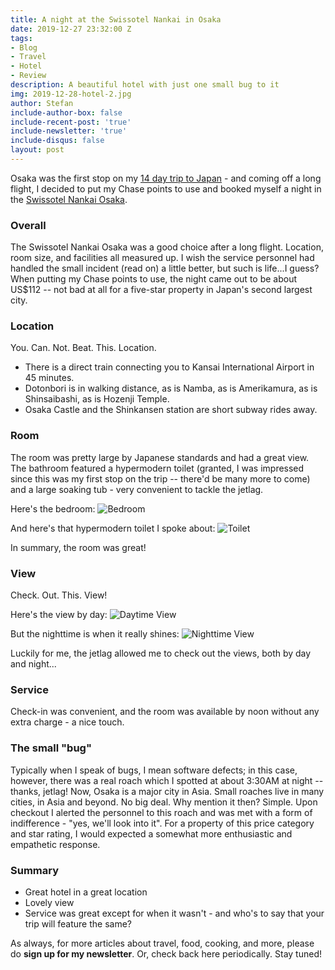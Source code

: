 ```yaml
---
title: A night at the Swissotel Nankai in Osaka
date: 2019-12-27 23:32:00 Z
tags:
- Blog
- Travel
- Hotel
- Review
description: A beautiful hotel with just one small bug to it
img: 2019-12-28-hotel-2.jpg
author: Stefan
include-author-box: false
include-recent-post: 'true'
include-newsletter: 'true'
include-disqus: false
layout: post
---
```


Osaka was the first stop on my [14 day trip to Japan](http://snomnom.com/japan-2019/) - and coming off a long flight, I decided to put my Chase points to use and booked myself a night in the [Swissotel Nankai Osaka](https://goo.gl/maps/zm6iPPWaiSJA1Six6).

### Overall
The Swissotel Nankai Osaka was a good choice after a long flight. Location, room size, and facilities all measured up. I wish the service personnel had handled the small incident (read on) a little better, but such is life...I guess? 
When putting my Chase points to use, the night came out to be about US$112 -- not bad at all for a five-star property in Japan's second largest city.

### Location
You. Can. Not. Beat. This. Location.
* There is a direct train connecting you to Kansai International Airport in 45 minutes.
* Dotonbori is in walking distance, as is Namba, as is Amerikamura, as is Shinsaibashi, as is Hozenji Temple.
* Osaka Castle and the Shinkansen station are short subway rides away.

### Room
The room was pretty large by Japanese standards and had a great view. The bathroom featured a hypermodern toilet (granted, I was impressed since this was my first stop on the trip -- there'd be many more to come) and a large soaking tub - very convenient to tackle the jetlag.

Here's the bedroom:
![Bedroom]({{site.baseurl}}/assets/img/2019-12-28-hotel-1.jpg)

And here's that hypermodern toilet I spoke about:
![Toilet]({{site.baseurl}}/assets/img/2019-12-28-hotel-3.jpg)

In summary, the room was great!

### View
Check. Out. This. View!

Here's the view by day:
![Daytime View]({{site.baseurl}}/assets/img/2019-12-28-hotel-2.jpg)

But the nighttime is when it really shines:
![Nighttime View]({{site.baseurl}}/assets/img/2019-12-28-hotel-4.jpg)

Luckily for me, the jetlag allowed me to check out the views, both by day and night...


### Service
Check-in was convenient, and the room was available by noon without any extra charge - a nice touch.

### The small "bug"
Typically when I speak of bugs, I mean software defects; in this case, however, there was a real roach which I spotted at about 3:30AM at night -- thanks, jetlag!
Now, Osaka is a major city in Asia. Small roaches live in many cities, in Asia and beyond. No big deal.
Why mention it then? Simple. Upon checkout I alerted the personnel to this roach and was met with a form of indifference - "yes, we'll look into it". For a property of this price category and star rating, I would expected a somewhat more enthusiastic and empathetic response.

### Summary
- Great hotel in a great location
- Lovely view
- Service was great except for when it wasn't - and who's to say that your trip will feature the same?

As always, for more articles about travel, food, cooking, and more, please do **sign up for my newsletter**. Or, check back here periodically. Stay tuned!

